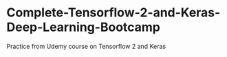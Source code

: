 # Complete-Tensorflow-2-and-Keras-Deep-Learning-Bootcamp
Practice from Udemy course on Tensorflow 2 and Keras
